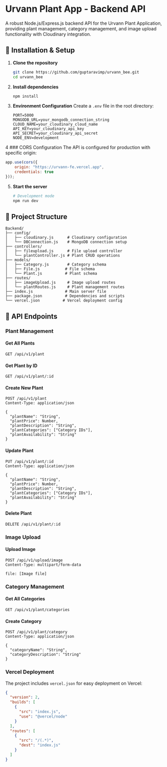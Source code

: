 # Urvann Plant App - Backend API

A robust Node.js/Express.js backend API for the Urvann Plant Application, providing plant management, category management, and image upload functionality with Cloudinary integration.

## 🔧 Installation & Setup

1. **Clone the repository**
   ```bash
   git clone https://github.com/guptaravimp/urvann_bee.git
   cd urvann_bee
   ```

2. **Install dependencies**
   ```bash
   npm install
   ```

3. **Environment Configuration**
   Create a `.env` file in the root directory:
   ```env
   PORT=5000
   MONGODB_URL=your_mongodb_connection_string
   CLOUD_NAME=your_cloudinary_cloud_name
   API_KEY=your_cloudinary_api_key
   API_SECRET=your_cloudinary_api_secret
   NODE_ENV=development
   ```
4 ### CORS Configuration
The API is configured for production with specific origin:
```javascript
app.use(cors({
    origin: "https://urvann-fe.vercel.app",
    credentials: true
}));
```

5. **Start the server**
   ```bash
   # Development mode
   npm run dev
   
   ```

## 📁 Project Structure

```
Backend/
├── config/
│   ├── cloudinary.js      # Cloudinary configuration
│   └── DBConnection.js    # MongoDB connection setup
├── controllers/
│   ├── fileupload.js      # File upload controller
│   └── plantController.js # Plant CRUD operations
├── models/
│   ├── Category.js        # Category schema
│   ├── File.js           # File schema
│   └── Plant.js          # Plant schema
├── routes/
│   ├── imageUpload.js     # Image upload routes
│   └── plantRoutes.js     # Plant management routes
├── index.js              # Main server file
├── package.json          # Dependencies and scripts
└── vercel.json          # Vercel deployment config
```

## 🔌 API Endpoints

### Plant Management

#### Get All Plants
```
GET /api/v1/plant
```

#### Get Plant by ID
```
GET /api/v1/plant/:id
```

#### Create New Plant
```
POST /api/v1/plant
Content-Type: application/json

{
  "plantName": "String",
  "plantPrice": Number,
  "plantDescription": "String",
  "plantCategories": ["Category IDs"],
  "plantAvailability": "String"
}
```

#### Update Plant
```
PUT /api/v1/plant/:id
Content-Type: application/json

{
  "plantName": "String",
  "plantPrice": Number,
  "plantDescription": "String",
  "plantCategories": ["Category IDs"],
  "plantAvailability": "String"
}
```

#### Delete Plant
```
DELETE /api/v1/plant/:id
```

### Image Upload

#### Upload Image
```
POST /api/v1/upload/image
Content-Type: multipart/form-data

file: [Image file]
```

### Category Management

#### Get All Categories
```
GET /api/v1/plant/categories
```

#### Create Category
```
POST /api/v1/plant/category
Content-Type: application/json

{
  "categoryName": "String",
  "categoryDescription": "String"
}
```

### Vercel Deployment
The project includes `vercel.json` for easy deployment on Vercel:

```json
{
  "version": 2,
  "builds": [
    {
      "src": "index.js",
      "use": "@vercel/node"
    }
  ],
  "routes": [
    {
      "src": "/(.*)",
      "dest": "index.js"
    }
  ]
}
```





